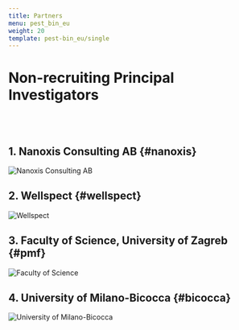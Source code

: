 ```yaml
---
title: Partners
menu: pest_bin_eu
weight: 20
template: pest-bin_eu/single
---
```

# Non-recruiting Principal Investigators

<br>

<br>  

## 1. Nanoxis Consulting AB {#nanoxis}

![Nanoxis Consulting AB](../img/logo_nanoxis-consulting_350px.png)

## 2. Wellspect {#wellspect}

![Wellspect](../img/logo_wellspect.png)

## 3. Faculty of Science, University of Zagreb {#pmf}

![Faculty of Science](../img/logo-pmf.jpg)

## 4. University of Milano-Bicocca {#bicocca}

![University of Milano-Bicocca](../img/logo-bicocca.jpg)